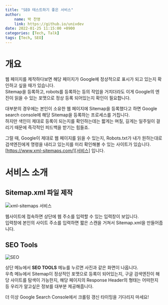 ```yaml
---
title: "SEO 테스트하기 좋은 서비스"
author:
    name: 박 찬영
    link: https://github.io/univdev
date: 2022-01-25 11:15:00 +0900
categories: [Tech, Talk]
tags: [Tech, SEO]
---
```

# 개요
웹 페이지를 제작하다보면 해당 페이지가 Google에 정상적으로 표시가 되고 있는지 확인하고 싶을 때가 있습니다.  
Sitemap을 등록하고, robots를 등록하는 등의 작업을 거치더라도 이게 Google의 엔진이 읽을 수 있는 포맷으로 정상 등록 되어있는지 확인이 필요합니다.

대부분의 경우에는 본인이 소유한 웹 페이지에 Sitemap을 등록했다고 하면 Google search console에 해당 Sitemap을 등록하는 프로세스를 거칩니다.  
하지만 색인이 제대로 등록이 되는지를 확인하는데는 짧게는 며칠, 길게는 일주일이 걸리기 때문에 즉각적인 피드백을 받기는 힘들죠.

그럴 때, Google이 제대로 웹 페이지를 읽을 수 있는지, Robots.txt가 내가 원하는대로 검색엔진에게 명령을 내리고 있는지를 미리 확인해볼 수 있는 사이트가 있습니다.  
[https://www.xml-sitemaps.com/][서비스] 입니다.
# 서비스 소개
## Sitemap.xml 파일 제작
![xml-sitemaps 서비스][스크린샷]

웹사이트에 접속하면 상단에 웹 주소를 입력할 수 있는 입력창이 보입니다.  
입력창에 본인의 사이트 주소를 입력하면 짧은 스캔을 거쳐서 Sitemap.xml을 만들어줍니다.
## SEO Tools
![SEO][seo]

상단 메뉴에서 **SEO TOOLS** 메뉴를 누르면 사진과 같은 화면이 나옵니다.  
우측 메뉴에서 Sitemap이 정상적인 포맷으로 등록이 되어있는지, 구글 검색엔진이 해당 사이트를 탐색이 가능한지, 해당 페이지의 Response Header의 형태는 어떠한지 등 우리가 알고싶은 정보를 대부분 제공해줍니다.

더 이상 Google Search Console에서 크롤링 갱신 타이밍을 기다리지 마세요!

[서비스]: https://www.xml-sitemaps.com/
[스크린샷]: https://firebasestorage.googleapis.com/v0/b/univdev-github-io.appspot.com/o/xml-sitemap.png?alt=media&token=272153ba-82b4-42be-9c37-5001357ce9f2
[seo]: https://firebasestorage.googleapis.com/v0/b/univdev-github-io.appspot.com/o/seo_validation.png?alt=media&token=e50c2c78-7316-42f3-95e7-5ab460ff0dd6